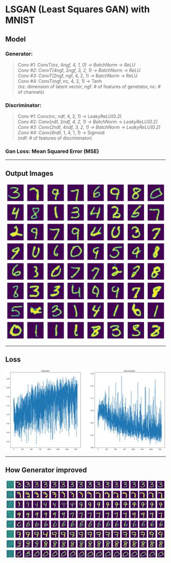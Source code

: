 LSGAN (Least Squares GAN) with MNIST
=============

## Model
### Generator:  
> Conv #1: ConvT(nz, 4*ngf, 4, 1, 0) → BatchNorm → ReLU  
> Conv #2: ConvT(4*ngf, 2*ngf, 3, 2, 1) → BatchNorm → ReLU  
> Conv #3: ConvT(2*ngf, ngf, 4, 2, 1) → BatchNorm → ReLU  
> Conv #4: ConvT(ngf, nc, 4, 2, 1) → Tanh  
(nz: dimension of latent vector, ngf: # of features of genetator, nc: # of channels)  
  
### Discriminator:  
> Conv #1: Conv(nc, ndf, 4, 2, 1) → LeakyReLU(0.2)  
> Conv #2: Conv(ndf, 2*ndf, 4, 2, 1) → BatchNorm → LeakyReLU(0.2)  
> Conv #3: Conv(2*ndf, 4*ndf, 3, 2, 1) → BatchNorm → LeakyReLU(0.2)  
> Conv #4: Conv(4*ndf, 1, 4, 1, 1) → Sigmoid  
(ndf: # of features of discriminator)  

### Gan Loss: Mean Squared Error (MSE)
  
------------------
## Output Images  
![output_img](./images/LSGAN_1.png)  

------------------
## Loss  
![loss_img](./images/LSGAN_2.png)  

------------------
## How Generator improved  
![improved_img](./images/LSGAN_3.png)  
